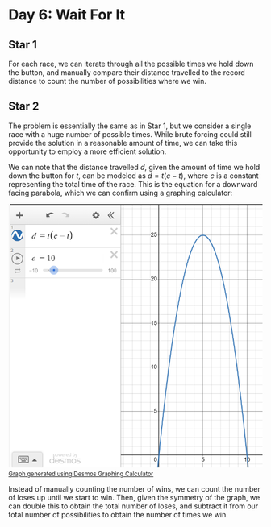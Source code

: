 # Day 6: Wait For It

## Star 1

For each race, we can iterate through all the possible times we hold down the button, and manually compare their distance travelled to the record distance to count the number of possibilities where we win.

## Star 2

The problem is essentially the same as in Star 1, but we consider a single race with a huge number of possible times. While brute forcing could still provide the solution in a reasonable amount of time, we can take this opportunity to employ a more efficient solution.

We can note that the distance travelled $d$, given the amount of time we hold down the button for $t$, can be modeled as $d = t(c - t)$, where $c$ is a constant representing the total time of the race. This is the equation for a downward facing parabola, which we can confirm using a graphing calculator:

![example_graph.png](example_graph.png)
<small><ins>Graph generated using [Desmos Graphing Calculator](https://www.desmos.com/calculator)</ins></small>

Instead of manually counting the number of wins, we can count the number of loses up until we start to win. Then, given the symmetry of the graph, we can double this to obtain the total number of loses, and subtract it from our total number of possibilities to obtain the number of times we win.
